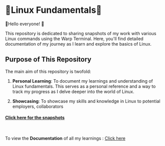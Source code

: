 # 🐧Linux Fundamentals🐧<br>
📢Hello everyone! 📢

This repository is dedicated to sharing snapshots of my work with various Linux commands using the Warp Terminal. Here, you'll find detailed documentation of my journey as I learn and explore the basics of Linux.

## Purpose of This Repository

The main aim of this repository is twofold:

1. **Personal Learning**: To document my learnings and understanding of Linux fundamentals. This serves as a personal reference and a way to track my progress as I delve deeper into the world of Linux.
  
2. **Showcasing**: To showcase my skills and knowledge in Linux to potential employers, collaborators
<h4><b><a link href = "Snapshots">Click here for the snapshots</a></b></h4><br>
<p>To view the  <b>Documentation</b> of all my learnings : <a link href = "https://github.com/VenkatachalamG/Linux_Fundamentals">Click here</a></p>

